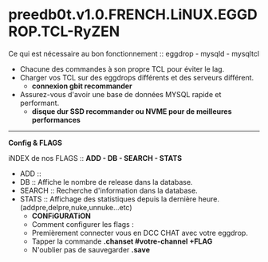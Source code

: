 # preedb0t.v1.0.FRENCH.LiNUX.EGGDROP.TCL-RyZEN #

Ce qui est nécessaire au bon fonctionnement :: eggdrop - mysqld - mysqltcl

- Chacune des commandes à son propre TCL pour éviter le lag.
- Charger vos TCL sur des eggdrops différents et des serveurs différent.
  - **connexion gbit recommander**
- Assurez-vous d'avoir une base de données MYSQL rapide et performant.
  - **disque dur SSD recommander ou NVME pour de meilleures performances**
-------------------------------------------------------------------------------------------------------
**Config & FLAGS**

iNDEX de nos FLAGS :: **ADD - DB - SEARCH - STATS**

- ADD :: 
- DB :: Affiche le nombre de release dans la database.
- SEARCH :: Recherche d'information dans la database.
- STATS :: Affichage des statistiques depuis la dernière heure. (addpre,delpre,nuke,unnuke...etc)
  - **CONFiGURATiON**
  - Comment configurer les flags :
  - Premièrement connecter vous en DCC CHAT avec votre eggdrop.
  - Tapper la commande **.chanset #votre-channel +FLAG**
  - N'oublier pas de sauvegarder **.save**
